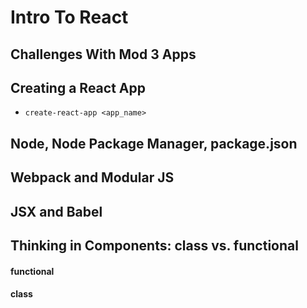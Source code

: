 # Intro To React

## Challenges With Mod 3 Apps

## Creating a React App
- `create-react-app <app_name>`

## Node, Node Package Manager, package.json

## Webpack and Modular JS

## JSX and Babel



## Thinking in Components: class vs. functional

#### functional

#### class
